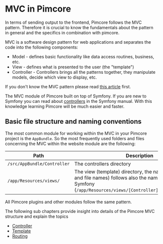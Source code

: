 # MVC in Pimcore

In terms of sending output to the frontend, Pimcore follows the MVC pattern. 
Therefore it is crucial to know the fundamentals about the pattern in general and 
  the specifics in combination with pimcore. 
 
 MVC is a software design pattern for web applications and separates the code into the following components:  
 * Model - defines basic functionality like data access routines, business, etc. 
 * View - defines what is presented to the user (the "template")
 * Controller - Controllers brings all the patterns together, they manipulate models, decide which view to display, etc. 

If you don't know the MVC pattern please read [this article](http://en.wikipedia.org/wiki/Model%E2%80%93view%E2%80%93controller) first.


The MVC module of Pimcore built on top of Symfony. If you are new to Symfony you can read about 
[controllers](http://symfony.com/doc/current/controller.html) in the Symfony manual. With this 
knowledge learning Pimcore will be much easier and faster.


## Basic file structure and naming conventions

The most common module for working within the MVC in your Pimcore project is the `AppBundle`. So the most frequently 
used folders and files concerning the MVC within the website module are the following:
 
| Path   |  Description |  Example
|--------|--------------|---------------------
| `/src/AppBundle/Controller` | The controllers directory | eg. `ContentController.php`
| `/app/Resources/views/` | The view (template) directory, the naming (sub folders and file names) follows also the naming-convention of Symfony (`/app/Resources/views/[Controller]/[action].html.php`) | `/app/Resources/views/Content/view-single.html.php` (if the controller above contains an action called `viewSingleAction`) 

All Pimcore plugins and other modules follow the same pattern.
 

The following sub chapters provide insight into details of the Pimcore MVC structure and explain the topics
 * [Controller](./00_Controller.md) 
 * [Template](./02_Template/README.md)
 * [Routing](./04_Routing_and_URLs/README.md) 
